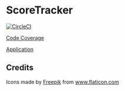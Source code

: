 # ScoreTracker

[![CircleCI](https://circleci.com/gh/cloutidj/score-tracker.svg?style=svg)](https://circleci.com/gh/cloutidj/score-tracker)

[Code Coverage](https://codecov.io/gh/cloutidj/score-tracker)

[Application](https://cloutidj.github.io/score-tracker/)

## Credits

<div>Icons made by <a href="https://www.flaticon.com/authors/freepik" title="Freepik">Freepik</a> from <a href="https://www.flaticon.com/"             title="Flaticon">www.flaticon.com</a></div>
